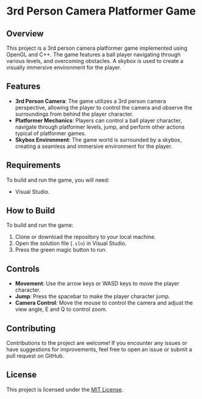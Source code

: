 # 3rd Person Camera Platformer Game

## Overview

This project is a 3rd person camera platformer game implemented using OpenGL and C++. The game features a ball player navigating through various levels, and overcoming obstacles. A skybox is used to create a visually immersive environment for the player.

## Features

- **3rd Person Camera**: The game utilizes a 3rd person camera perspective, allowing the player to control the camera and observe the surroundings from behind the player character.
- **Platformer Mechanics**: Players can control a ball player character, navigate through platformer levels, jump, and perform other actions typical of platformer games.
- **Skybox Environment**: The game world is surrounded by a skybox, creating a seamless and immersive environment for the player.

## Requirements

To build and run the game, you will need:
- Visual Studio.

## How to Build

To build and run the game:
1. Clone or download the repository to your local machine.
2. Open the solution file (`.sln`) in Visual Studio.
3. Press the green magic button to run.

## Controls

- **Movement**: Use the arrow keys or WASD keys to move the player character.
- **Jump**: Press the spacebar to make the player character jump.
- **Camera Control**: Move the mouse to control the camera and adjust the view angle, E and Q to control zoom.

## Contributing

Contributions to the project are welcome! If you encounter any issues or have suggestions for improvements, feel free to open an issue or submit a pull request on GitHub.

## License

This project is licensed under the [MIT License](LICENSE).
